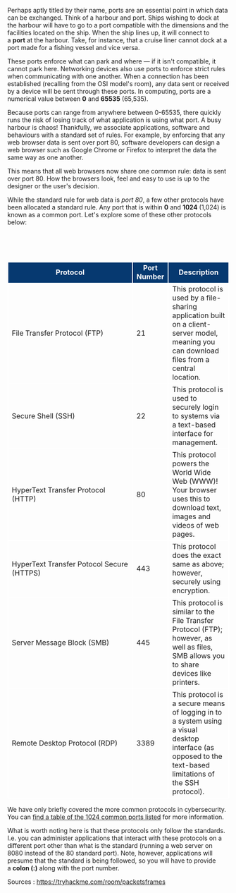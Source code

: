 Perhaps aptly titled by their name, ports are an essential point in which data can be exchanged. Think of a harbour and port. Ships wishing to dock at the harbour will have to go to a port compatible with the dimensions and the facilities located on the ship. When the ship lines up, it will connect to a **port** at the harbour. Take, for instance, that a cruise liner cannot dock at a port made for a fishing vessel and vice versa.

These ports enforce what can park and where — if it isn't compatible, it cannot park here. Networking devices also use ports to enforce strict rules when communicating with one another. When a connection has been established (recalling from the OSI model's room), any data sent or received by a device will be sent through these ports. In computing, ports are a numerical value between **0** and **65535** (65,535).

Because ports can range from anywhere between 0-65535, there quickly runs the risk of losing track of what application is using what port. A busy harbour is chaos! Thankfully, we associate applications, software and behaviours with a standard set of rules. For example, by enforcing that any web browser data is sent over port 80, software developers can design a web browser such as Google Chrome or Firefox to interpret the data the same way as one another.

This means that all web browsers now share one common rule: data is sent over port 80. How the browsers look, feel and easy to use is up to the designer or the user's decision.

While the standard rule for web data is _port 80_, a few other protocols have been allocated a standard rule. Any port that is within **0** and **1024** (1,024) is known as a common port. Let's explore some of these other protocols below:
<table>
    <tbody>
		<tr style="text-align:center;background-color:#063970;color:#ffffff;">
            <td style="border:2px solid #FFF"><b>Protocol<br></b></td>
            <td style="border:2px solid #FFF"><b>Port Number<br></b></td>
            <td style="border:2px solid #FFF"><b>Description<br></b></td>
        </tr>
        <tr>
            <td style="border:2px solid #FFF">File Transfer Protocol (FTP)<br></td>
            <td style="border:2px solid #FFF">21<br></td>
            <td style="border:2px solid #FFF">This protocol is used by a file-sharing application built on a client-server model, meaning you can download files from a central location.<br></td>
        </tr>
        <tr>
            <td style="border:2px solid #FFF">Secure Shell (SSH)<br></td>
            <td style="border:2px solid #FFF">22<br></td>
            <td style="border:2px solid #FFF">This protocol is used to securely login to systems via a text-based interface for management.<br></td>
        </tr>
        <tr>
            <td style="border:2px solid #FFF">HyperText Transfer Protocol (HTTP)<br></td>
            <td style="border:2px solid #FFF">80<br></td>
            <td style="border:2px solid #FFF">This protocol powers the World Wide Web (WWW)! Your browser uses this to download text, images and videos of web pages.<br></td>
        </tr>
        <tr>
            <td style="border:2px solid #FFF">HyperText Transfer Potocol Secure (HTTPS)<br></td>
            <td style="border:2px solid #FFF">443<br></td>
            <td style="border:2px solid #FFF">This protocol does the exact same as above; however, securely using encryption.<br></td>
        </tr>
        <tr>
            <td style="border:2px solid #FFF">Server Message Block (SMB)<br></td>
            <td style="border:2px solid #FFF">445<br></td>
            <td style="border:2px solid #FFF">This protocol is similar to the File Transfer Protocol (FTP); however, as well as files, SMB allows you to share devices like printers.<br></td>
        </tr>
        <tr>
            <td style="border:2px solid #FFF">Remote Desktop Protocol (RDP)<br></td>
            <td style="border:2px solid #FFF">3389<br></td>
            <td style="border:2px solid #FFF">This protocol is a secure means of logging in to a system using a visual desktop interface (as opposed to the text-based limitations of the SSH protocol).<br></td>
        </tr>
    </tbody>
</table>

We have only briefly covered the more common protocols in cybersecurity. You can [find a table of the 1024 common ports listed](http://www.vmaxx.net/techinfo/ports.htm) for more information.

What is worth noting here is that these protocols only follow the standards. I.e. you can administer applications that interact with these protocols on a different port other than what is the standard (running a web server on 8080 instead of the 80 standard port). Note, however, applications will presume that the standard is being followed, so you will have to provide a **colon (:)** along with the port number.

Sources : https://tryhackme.com/room/packetsframes
